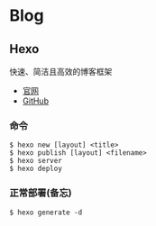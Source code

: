 # Blog

## Hexo
快速、简洁且高效的博客框架
- [官网](https://hexo.io/zh-cn/)
- [GitHub](https://github.com/hexojs/hexo)

### 命令
```
$ hexo new [layout] <title>
$ hexo publish [layout] <filename>
$ hexo server
$ hexo deploy
```

### 正常部署(备忘)
```
$ hexo generate -d
```

